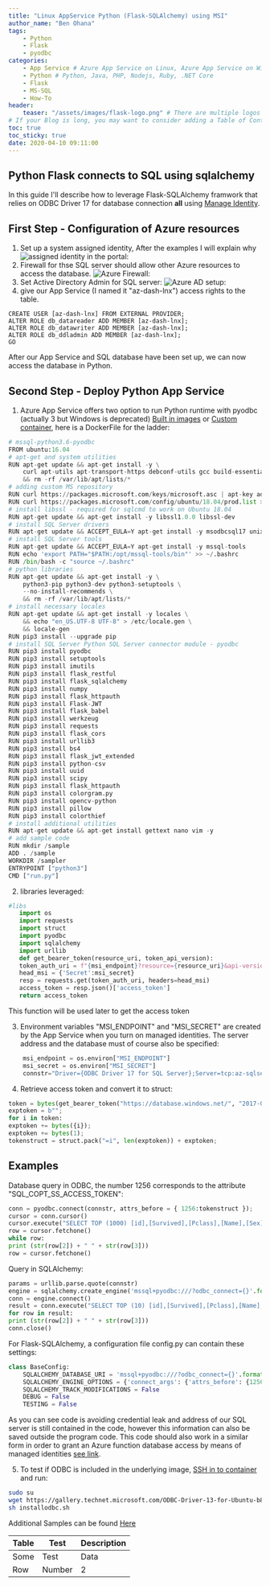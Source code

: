 ```yaml
---
title: "Linux AppService Python (Flask-SQLAlchemy) using MSI"
author_name: "Ben Ohana"
tags:
    - Python
    - Flask
    - pyodbc
categories:
    - App Service # Azure App Service on Linux, Azure App Service on Windows, Function App, Azure VM, Azure SDK
    - Python # Python, Java, PHP, Nodejs, Ruby, .NET Core
    - Flask
    - MS-SQL
    - How-To
header:
    teaser: "/assets/images/flask-logo.png" # There are multiple logos that can be used in "/assets/images" if you choose to add one.
# If your Blog is long, you may want to consider adding a Table of Contents by adding the following two settings.
toc: true
toc_sticky: true
date: 2020-04-10 09:11:00
---
```


## Python Flask connects to SQL using sqlalchemy

In this guide I'll describe how to leverage Flask-SQLAlchemy framwork that relies on ODBC Driver 17 for database connection **all** using [Manage Identity](https://docs.microsoft.com/en-us/azure/app-service/app-service-web-tutorial-connect-msi).

## First Step - Configuration of Azure resources

   1. Set up a system assigned identity, After the examples I will explain why
   ![assigned identity in the portal:](https://ghost-azure9135.azurewebsites.net/content/images/2020/03/image-1.png)
   2. Firewall for thse SQL server should allow other Azure resources to access the database.
   ![Azure Firewall:](https://ghost-azure9135.azurewebsites.net/content/images/2020/03/image-2.png)
   3. Set Active Directory Admin for SQL server:
   ![Azure AD setup:](https://ghost-azure9135.azurewebsites.net/content/images/2020/03/image-3.png)
   4. give our App Service (I named it "az-dash-lnx") access rights to the table.

    CREATE USER [az-dash-lnx] FROM EXTERNAL PROVIDER;
    ALTER ROLE db_datareader ADD MEMBER [az-dash-lnx];
    ALTER ROLE db_datawriter ADD MEMBER [az-dash-lnx];
    ALTER ROLE db_ddladmin ADD MEMBER [az-dash-lnx];
    GO

After our App Service and SQL database have been set up, we can now access the database in Python.

## Second Step - Deploy Python App Service

1) Azure App Service offers two option to run Python runtime with pyodbc  (actually 3 but Windows is deprecated)
[Built in images](https://github.com/Azure-App-Service/python) or [Custom container](https://docs.microsoft.com/en-us/azure/app-service/containers/configure-custom-container), here is a DockerFile for the ladder:

```python
# mssql-python3.6-pyodbc
FROM ubuntu:16.04
# apt-get and system utilities
RUN apt-get update && apt-get install -y \
    curl apt-utils apt-transport-https debconf-utils gcc build-essential g++-5\
    && rm -rf /var/lib/apt/lists/*
# adding custom MS repository
RUN curl https://packages.microsoft.com/keys/microsoft.asc | apt-key add -
RUN curl https://packages.microsoft.com/config/ubuntu/18.04/prod.list > /etc/apt/sources.list.d/mssql-release.list
# install libssl - required for sqlcmd to work on Ubuntu 18.04
RUN apt-get update && apt-get install -y libssl1.0.0 libssl-dev
# install SQL Server drivers
RUN apt-get update && ACCEPT_EULA=Y apt-get install -y msodbcsql17 unixodbc-dev
# install SQL Server tools
RUN apt-get update && ACCEPT_EULA=Y apt-get install -y mssql-tools
RUN echo 'export PATH="$PATH:/opt/mssql-tools/bin"' >> ~/.bashrc
RUN /bin/bash -c "source ~/.bashrc"
# python libraries
RUN apt-get update && apt-get install -y \
    python3-pip python3-dev python3-setuptools \
    --no-install-recommends \
    && rm -rf /var/lib/apt/lists/*
# install necessary locales
RUN apt-get update && apt-get install -y locales \
    && echo "en_US.UTF-8 UTF-8" > /etc/locale.gen \
    && locale-gen
RUN pip3 install --upgrade pip
# install SQL Server Python SQL Server connector module - pyodbc
RUN pip3 install pyodbc
RUN pip3 install setuptools
RUN pip3 install imutils
RUN pip3 install flask_restful
RUN pip3 install flask_sqlalchemy
RUN pip3 install numpy
RUN pip3 install flask_httpauth
RUN pip3 install Flask-JWT
RUN pip3 install flask_babel
RUN pip3 install werkzeug
RUN pip3 install requests
RUN pip3 install flask_cors
RUN pip3 install urllib3
RUN pip3 install bs4
RUN pip3 install flask_jwt_extended
RUN pip3 install python-csv
RUN pip3 install uuid
RUN pip3 install scipy
RUN pip3 install flask_httpauth
RUN pip3 install colorgram.py
RUN pip3 install opencv-python
RUN pip3 install pillow
RUN pip3 install colorthief
# install additional utilities
RUN apt-get update && apt-get install gettext nano vim -y
# add sample code
RUN mkdir /sample
ADD . /sample
WORKDIR /sampler
ENTRYPOINT ["python3"]
CMD ["run.py"]
```

2) libraries leveraged:

```python
#libs
   import os
   import requests
   import struct
   import pyodbc
   import sqlalchemy
   import urllib
   def get_bearer_token(resource_uri, token_api_version):
   token_auth_uri = f"{msi_endpoint}?resource={resource_uri}&api-version={token_api_version}"
   head_msi = {'Secret':msi_secret}
   resp = requests.get(token_auth_uri, headers=head_msi)
   access_token = resp.json()['access_token']
   return access_token
```

This function will be used later to get the access token

3) Environment variables "MSI_ENDPOINT" and "MSI_SECRET" are created by the App Service when you turn on managed identities. The server address and the database must of course also be specified:

```python
    msi_endpoint = os.environ["MSI_ENDPOINT"]
    msi_secret = os.environ["MSI_SECRET"]
    connstr="Driver={ODBC Driver 17 for SQL Server};Server=tcp:az-sqlserver-az.database.windows.net,1433;Database=az-titanicdb-jma";
```

4) Retrieve  access token and convert it to struct:

```python
token = bytes(get_bearer_token("https://database.windows.net/", "2017-09-01"), "UTF-8")
exptoken = b"";
for i in token:
exptoken += bytes({i});
exptoken += bytes(1);
tokenstruct = struct.pack("=i", len(exptoken)) + exptoken;
```

## Examples

Database query in ODBC, the number 1256 corresponds to the attribute "SQL_COPT_SS_ACCESS_TOKEN":

```python
conn = pyodbc.connect(connstr, attrs_before = { 1256:tokenstruct });
cursor = conn.cursor()
cursor.execute("SELECT TOP (1000) [id],[Survived],[Pclass],[Name],[Sex],[Age],[sibling_or_spouse],[parents_or_children],[Fare] FROM [dbo].[titanic_passanger]")
row = cursor.fetchone()
while row:
print (str(row[2]) + " " + str(row[3]))
row = cursor.fetchone()
```

Query in SQLAlchemy:

```python
params = urllib.parse.quote(connstr)
engine = sqlalchemy.create_engine('mssql+pyodbc:///?odbc_connect={}'.format(params) ,connect_args={'attrs_before': { 1256:tokenstruct}})
conn = engine.connect()
result = conn.execute("SELECT TOP (10) [id],[Survived],[Pclass],[Name],[Sex],[Age],[sibling_or_spouse],[parents_or_children],[Fare] FROM [dbo].[titanic_passanger]")
for row in result:
print (str(row[2]) + " " + str(row[3]))
conn.close()
```

For Flask-SQLAlchemy, a configuration file config.py can contain these settings:

```python
class BaseConfig:
    SQLALCHEMY_DATABASE_URI = 'mssql+pyodbc:///?odbc_connect={}'.format(params)
    SQLALCHEMY_ENGINE_OPTIONS = {'connect_args': {'attrs_before': {1256:tokenstruct}}}
    SQLALCHEMY_TRACK_MODIFICATIONS = False
    DEBUG = False
    TESTING = False
```

As you can see code is avoiding credential leak and address of our SQL server is still contained in the code, however this information can also be saved outside the program code.
This code should also work in a similar form in order to grant an Azure function database access by means of managed identities [see link](https://azure.microsoft.com/en-us/blog/simplifying-security-for-serverless-and-web-apps-with-azure-functions-and-app-service/).

5) To test if ODBC is included in the underlying image, [SSH in to container](https://docs.microsoft.com/en-us/azure/app-service/containers/configure-custom-container#enable-ssh) and run:

```bash
sudo su
wget https://gallery.technet.microsoft.com/ODBC-Driver-13-for-Ubuntu-b87369f0/file/154097/2/installodbc.sh
sh installodbc.sh
```

Additional Samples can be found [Here](https://www.az.run/app-service-linux-python-to-sql/)


| Table | Test | Description |
|----|----|----|
|Some|Test|Data|
|Row|Number|2|